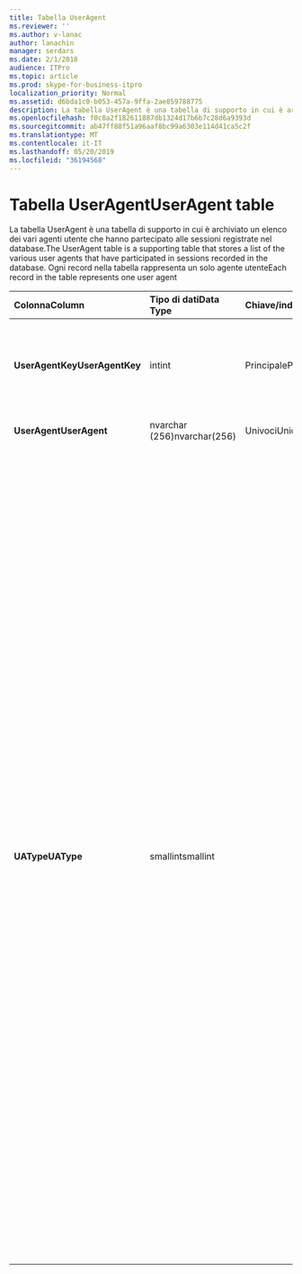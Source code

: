 ```yaml
---
title: Tabella UserAgent
ms.reviewer: ''
ms.author: v-lanac
author: lanachin
manager: serdars
ms.date: 2/1/2018
audience: ITPro
ms.topic: article
ms.prod: skype-for-business-itpro
localization_priority: Normal
ms.assetid: d6bda1c0-b053-457a-9ffa-2ae859788775
description: La tabella UserAgent è una tabella di supporto in cui è archiviato un elenco dei vari agenti utente che hanno partecipato alle sessioni registrate nel database. Ogni record nella tabella rappresenta un solo agente utente
ms.openlocfilehash: f0c8a2f182611887db1324d17b6b7c28d6a9393d
ms.sourcegitcommit: ab47ff88f51a96aaf8bc99a6303e114d41ca5c2f
ms.translationtype: MT
ms.contentlocale: it-IT
ms.lasthandoff: 05/20/2019
ms.locfileid: "36194568"
---
```

# <a name="useragent-table"></a><span data-ttu-id="49974-104">Tabella UserAgent</span><span class="sxs-lookup"><span data-stu-id="49974-104">UserAgent table</span></span>
 
<span data-ttu-id="49974-105">La tabella UserAgent è una tabella di supporto in cui è archiviato un elenco dei vari agenti utente che hanno partecipato alle sessioni registrate nel database.</span><span class="sxs-lookup"><span data-stu-id="49974-105">The UserAgent table is a supporting table that stores a list of the various user agents that have participated in sessions recorded in the database.</span></span> <span data-ttu-id="49974-106">Ogni record nella tabella rappresenta un solo agente utente</span><span class="sxs-lookup"><span data-stu-id="49974-106">Each record in the table represents one user agent</span></span>
  
|<span data-ttu-id="49974-107">**Colonna**</span><span class="sxs-lookup"><span data-stu-id="49974-107">**Column**</span></span>|<span data-ttu-id="49974-108">**Tipo di dati**</span><span class="sxs-lookup"><span data-stu-id="49974-108">**Data Type**</span></span>|<span data-ttu-id="49974-109">**Chiave/indice**</span><span class="sxs-lookup"><span data-stu-id="49974-109">**Key/Index**</span></span>|<span data-ttu-id="49974-110">**Dettagli**</span><span class="sxs-lookup"><span data-stu-id="49974-110">**Details**</span></span>|
|:-----|:-----|:-----|:-----|
|<span data-ttu-id="49974-111">**UserAgentKey**</span><span class="sxs-lookup"><span data-stu-id="49974-111">**UserAgentKey**</span></span> <br/> |<span data-ttu-id="49974-112">int</span><span class="sxs-lookup"><span data-stu-id="49974-112">int</span></span>  <br/> |<span data-ttu-id="49974-113">Principale</span><span class="sxs-lookup"><span data-stu-id="49974-113">Primary</span></span>  <br/> |<span data-ttu-id="49974-114">Numero univoco che identifica questo agente utente.</span><span class="sxs-lookup"><span data-stu-id="49974-114">Unique number identifying this user agent.</span></span>  <br/> |
|<span data-ttu-id="49974-115">**UserAgent**</span><span class="sxs-lookup"><span data-stu-id="49974-115">**UserAgent**</span></span> <br/> |<span data-ttu-id="49974-116">nvarchar (256)</span><span class="sxs-lookup"><span data-stu-id="49974-116">nvarchar(256)</span></span>  <br/> |<span data-ttu-id="49974-117">Univoci</span><span class="sxs-lookup"><span data-stu-id="49974-117">Unique</span></span>  <br/> |<span data-ttu-id="49974-118">Stringa agente utente.</span><span class="sxs-lookup"><span data-stu-id="49974-118">User Agent string.</span></span>  <br/> |
|<span data-ttu-id="49974-119">**UAType**</span><span class="sxs-lookup"><span data-stu-id="49974-119">**UAType**</span></span> <br/> |<span data-ttu-id="49974-120">smallint</span><span class="sxs-lookup"><span data-stu-id="49974-120">smallint</span></span>  <br/> | <br/> |<span data-ttu-id="49974-121">1 è Mediation Server.</span><span class="sxs-lookup"><span data-stu-id="49974-121">1 is Mediation Server.</span></span>  <br/> <span data-ttu-id="49974-122">2 è un/V Conferencing Server.</span><span class="sxs-lookup"><span data-stu-id="49974-122">2 is A/V Conferencing Server.</span></span>  <br/> <span data-ttu-id="49974-123">4 è Skype for business.</span><span class="sxs-lookup"><span data-stu-id="49974-123">4 is Skype for Business.</span></span>  <br/> <span data-ttu-id="49974-124">8 è il telefono IP.</span><span class="sxs-lookup"><span data-stu-id="49974-124">8 is IP Phone.</span></span>  <br/> <span data-ttu-id="49974-125">16 è la console Live Meeting.</span><span class="sxs-lookup"><span data-stu-id="49974-125">16 is Live Meeting Console.</span></span>  <br/> <span data-ttu-id="49974-126">32 è lo strumento di convalida della distribuzione (TVP).</span><span class="sxs-lookup"><span data-stu-id="49974-126">32 is Deployment Validation Tool (DVT).</span></span>  <br/> <span data-ttu-id="49974-127">64 è Skype for Business Server su computer Macintosh.</span><span class="sxs-lookup"><span data-stu-id="49974-127">64 is Skype for Business Server on Macintosh computers.</span></span>  <br/> <span data-ttu-id="49974-128">128 è Skype for Business Server Attendant.</span><span class="sxs-lookup"><span data-stu-id="49974-128">128 is Skype for Business Server Attendant.</span></span>  <br/> <span data-ttu-id="49974-129">256 è un servizio di annunci conferenza.</span><span class="sxs-lookup"><span data-stu-id="49974-129">256 is Conferencing Announcement service.</span></span>  <br/> <span data-ttu-id="49974-130">512 è operatore automatico di conferenza.</span><span class="sxs-lookup"><span data-stu-id="49974-130">512 is Conferencing Auto Attendant.</span></span>  <br/> <span data-ttu-id="49974-131">1024 è un'applicazione Response Group.</span><span class="sxs-lookup"><span data-stu-id="49974-131">1024 is Response Group application.</span></span>  <br/> <span data-ttu-id="49974-132">2048 è il controllo vocale esterno.</span><span class="sxs-lookup"><span data-stu-id="49974-132">2048 is Outside Voice Control.</span></span>  <br/> |
   

